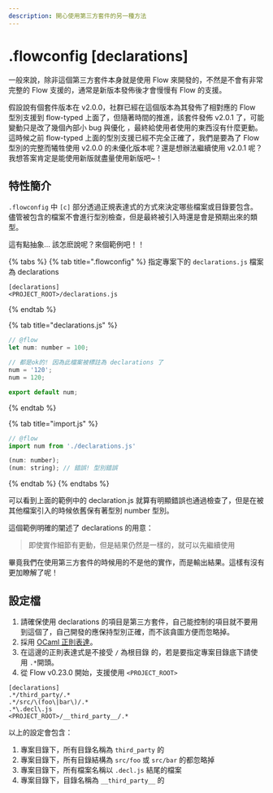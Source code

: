 ```yaml
---
description: 開心使用第三方套件的另一種方法
---
```


# .flowconfig \[declarations\]

一般來說，除非這個第三方套件本身就是使用 Flow 來開發的，不然是不會有非常完整的 Flow 支援的，通常是新版本發佈後才會慢慢有 Flow 的支援。

假設說有個套件版本在 v2.0.0，社群已經在這個版本為其發佈了相對應的 Flow 型別支援到 flow-typed 上面了，但隨著時間的推進，該套件發佈 v2.0.1 了，可能變動只是改了幾個內部小 bug 與優化 ，最終給使用者使用的東西沒有什麼更動。這時候之前 flow-typed 上面的型別支援已經不完全正確了，我們是要為了 Flow 型別的完整而犧牲使用 v2.0.0 的未優化版本呢？還是想辦法繼續使用 v2.0.1 呢？  
我想答案肯定是能使用新版就盡量使用新版吧~！

## 特性簡介 <a id="summary"></a>

`.flowconfig` 中 `[c]` 部分透過正規表達式的方式來決定哪些檔案或目錄要包含。儘管被包含的檔案不會進行型別檢查，但是最終被引入時還是會是預期出來的類型。

這有點抽象... 該怎麽說呢？來個範例吧！！

{% tabs %}
{% tab title=".flowconfig" %}
指定專案下的 `declarations.js` 檔案為 declarations

```text
[declarations]
<PROJECT_ROOT>/declarations.js
```
{% endtab %}

{% tab title="declarations.js" %}
```javascript
// @flow
let num: number = 100;

// 都是ok的! 因為此檔案被標註為 declarations 了
num = '120';
num = 120;

export default num;
```
{% endtab %}

{% tab title="import.js" %}
```javascript
// @flow
import num from './declarations.js'

(num: number);
(num: string); // 錯誤! 型別錯誤
```
{% endtab %}
{% endtabs %}

可以看到上面的範例中的 declaration.js 就算有明顯錯誤也通過檢查了，但是在被其他檔案引入的時候依舊保有著型別 number 型別。

這個範例明確的闡述了 declarations 的用意：

> 即使實作細節有更動，但是結果仍然是一樣的，就可以先繼續使用

畢竟我們在使用第三方套件的時候用的不是他的實作，而是輸出結果。這樣有沒有更加瞭解了呢！

## 設定檔

1. 請確保使用 declarations 的項目是第三方套件，自己能控制的項目就不要用到這個了，自己開發的應保持型別正確，而不該貪圖方便而忽略掉。
2. 採用 [OCaml 正則表達](http://caml.inria.fr/pub/docs/manual-ocaml/libref/Str.html#TYPEregexp)。
3. 在這邊的正則表達式是不接受 `/` 為根目錄 的，若是要指定專案目錄底下請使用 `.*`開頭。
4. 從 Flow v0.23.0 開始，支援使用 `<PROJECT_ROOT>`

```text
[declarations]
.*/third_party/.*
.*/src/\(foo\|bar\)/.*
.*\.decl\.js
<PROJECT_ROOT>/__third_party__/.*
```

以上的設定會包含：

1. 專案目錄下，所有目錄名稱為 `third_party` 的
2. 專案目錄下，所有目錄結構為 `src/foo` 或 `src/bar` 的都忽略掉
3. 專案目錄下，所有檔案名稱以 `.decl.js` 結尾的檔案
4. 專案目錄下，目錄名稱為 `__third_party__` 的

